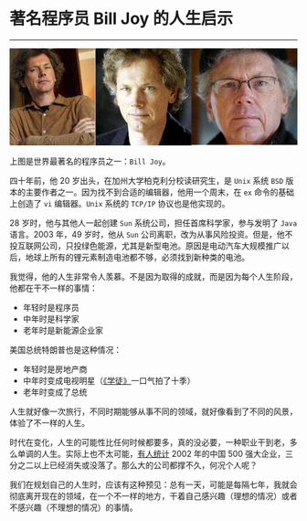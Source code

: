 # 著名程序员 Bill Joy 的人生启示

---

![img](img/cover.png)

上图是世界最著名的程序员之一：`Bill Joy`。

四十年前，他 20 岁出头，在加州大学柏克利分校读研究生，是 `Unix` 系统 `BSD` 版本的主要作者之一。因为找不到合适的编辑器，他用一个周末，在 `ex` 命令的基础上创造了 `vi` 编辑器。`Unix` 系统的 `TCP/IP` 协议也是他实现的。

28 岁时，他与其他人一起创建 `Sun` 系统公司，担任首席科学家，参与发明了 `Java` 语言。2003 年，49 岁时，他从 `Sun` 公司离职，改为从事风险投资。但是，他不投互联网公司，只投绿色能源，尤其是新型电池。原因是电动汽车大规模推广以后，地球上所有的锂元素制造电池都不够，必须找到新种类的电池。

我觉得，他的人生非常令人羡慕。不是因为取得的成就，而是因为每个人生阶段，他都在干不一样的事情：

- 年轻时是程序员
- 中年时是科学家
- 老年时是新能源企业家

美国总统特朗普也是这种情况：

- 年轻时是房地产商
- 中年时变成电视明星（[《学徒》](https://baike.baidu.com/item/学徒/10198638)一口气拍了十季）
- 老年时变成了总统

人生就好像一次旅行，不同时期能够从事不同的领域，就好像看到了不同的风景，体验了不一样的人生。

时代在变化，人生的可能性比任何时候都要多，真的没必要，一种职业干到老，多么单调的人生。实际上也不太可能，[有人统计](http://scholarsupdate.hi2net.com/news.asp?NewsID=23145) 2002 年的中国 500 强大企业，三分之二以上已经消失或没落了。那么大的公司都撑不久，何况个人呢？

我们在规划自己的人生时，应该有这种预见：总有一天，可能是每隔七年，我就会彻底离开现在的领域，在一个不一样的地方，干着自己感兴趣（理想的情况）或者不感兴趣（不理想的情况）的事情。

